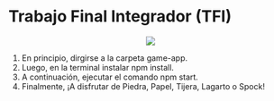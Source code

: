 # Trabajo Final Integrador (TFI) 
<p align="center">
  <img src="images/readme1.png" />
</p>

1. En principio, dirgirse a la carpeta game-app.
2. Luego, en la terminal instalar npm install.
3. A continuación, ejecutar el comando npm start.
4. Finalmente, ¡A disfrutar de Piedra, Papel, Tijera, Lagarto o Spock!
